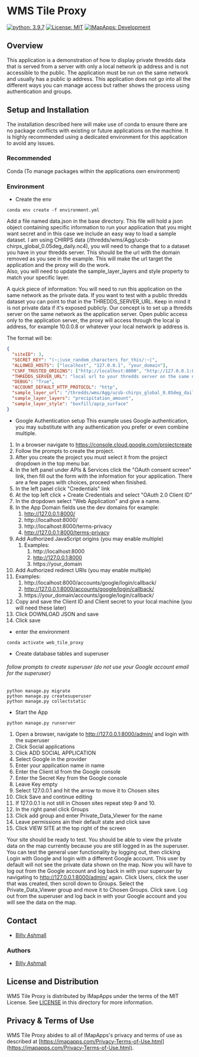 # WMS Tile Proxy
[![python: 3.9.7](https://img.shields.io/badge/python-3.x-lime.svg)](https://www.php.net/)
[![License: MIT](https://img.shields.io/badge/License-MIT-yellow.svg)](https://opensource.org/licenses/MIT)
[![IMapApps: Development](https://img.shields.io/badge/IMapApps-Development-green)](https://imapapps.com)

## Overview

This application is a demonstration of how to display private thredds data that is served from a server with only a 
local network ip address and is not accessible to the public.  The application must be run on the same network and 
usually has a public ip address.  This application does not go into all the different ways you can manage access
but rather shows the process using authentication and groups.

## Setup and Installation

The installation described here will make use of conda to ensure there are no package conflicts with
existing or future applications on the machine.  It is highly recommended using a dedicated environment
for this application to avoid any issues.

### Recommended
Conda (To manage packages within the applications own environment)

### Environment
- Create the env

```commandline
conda env create -f environment.yml
```

Add a file named data.json in the base directory.  This file will hold a json object containing
specific information to run your application that you might want secret and in this case we include an easy
way to load a sample dataset.  I am using CHIRPS data (/thredds/wms/Agg/ucsb-chirps_global_0.05deg_daily.nc4),
you will need to change that to a dataset you have in your thredds server.  This should be the url with the domain
removed as you see in the example. This will make the url target the application and the proxy will do the work.  
Also, you will need to update the sample_layer_layers and style property to match your specific layer. 

A quick piece of information:  You will need to run this application on the same network as the private data.  If you 
want to test with a public thredds dataset you can point to that in the THREDDS_SERVER_URL.  Keep in mind it is not 
private data if it's exposed publicly.  Our concept is to set up a thredds server on the same network as the application 
server.  Open public access only to the application server, the proxy will access through the local ip address, 
for example 10.0.0.8 or whatever your local network ip address is.
 
The format will be:

```json
{
  "siteID": 3,
  "SECRET_KEY": "(~;|use_random_characters_for_this/:~|",
  "ALLOWED_HOSTS": ["localhost", "127.0.0.1", "your_domain"],
  "CSRF_TRUSTED_ORIGINS": ["http://localhost:8000", "http://127.0.0.1:8000", "https://your_domain.com"],
  "THREDDS_SERVER_URL": "local url to your thredds server on the same network as the deployment server /thredds/wms/",
  "DEBUG": "True",
  "ACCOUNT_DEFAULT_HTTP_PROTOCOL": "http",
  "sample_layer_url": "/thredds/wms/Agg/ucsb-chirps_global_0.05deg_daily.nc4",
  "sample_layer_layers": "precipitation_amount",
  "sample_layer_style": "boxfill/apcp_surface"
}
```

- Google Authentication setup
This example uses Google authentication, you may substitute with any authentication you prefer or even combine multiple.
1. In a browser navigate to https://console.cloud.google.com/projectcreate
2. Follow the prompts to create the project.
3. After you create the project you must select it from the project dropdown in the top menu bar.
4. In the left panel under APIs & Services click the "OAuth consent screen" link, then fill out the form with the 
information for your application. There are a few pages with choices, proceed when finished.
5. In the left panel click "Credentials" link
6. At the top left click + Create Credentials and select "OAuth 2.0 Client ID"
7. In the dropdown select "Web Application" and give a name. 
8. In the App Domain fields use the dev domains for example:
   1. http://127.0.0.1:8000/
   2. http://localhost:8000/
   3. http://localhost:8000/terms-privacy
   4. http://127.0.0.1:8000/terms-privacy
9. Add Authorized JavaScript origins (you may enable multiple)
   1. Examples:
      1. http://localhost:8000
      2. http://127.0.0.1:8000
      3. https://your_domain
10. Add Authorized redirect URIs (you may enable multiple)
   1. Examples:
      1. http://localhost:8000/accounts/google/login/callback/
      2. http://127.0.0.1:8000/accounts/google/login/callback/
      3. https://your_domain/accounts/google/login/callback/
11. Copy and save the Client ID and Client secret to your local machine (you will need these later)
12. Click DOWNLOAD JSON and save
13. Click save

- enter the environment

```shell
conda activate web_tile_proxy
```

- Create database tables and superuser
###### follow prompts to create superuser (do not use your Google account email for the superuser)
```commandline
python manage.py migrate
python manage.py createsuperuser
python manage.py collectstatic
```

- Start the App
```commandline
python manage.py runserver
```
1. Open a browser, navigate to http://127.0.0.1:8000/admin/ and login with the superuser
2. Click Social applications
3. Click ADD SOCIAL APPLICATION
4. Select Google in the provider
5. Enter your application name in name
6. Enter the Client id from the Google console
7. Enter the Secret Key from the Google console
8. Leave Key empty
9. Select 127.0.0.1 and hit the arrow to move it to Chosen sites
10. Click Save and continue editing
11. If 127.0.0.1 is not still in Chosen sites repeat step 9 and 10.
12. In the right panel click Groups
13. Click add group and enter Private_Data_Viewer for the name
14. Leave permissions ain their default state and click save
15. Click VIEW SITE at the top right of the screen

Your site should be ready to test.  You should be able to view the private data on the map currently because
you are still logged in as the superuser.  You can test the general user functionality by logging out, then 
clicking Login with Google and login with a different Google account.  This user by default will not see the private 
data shown on the map.  Now you will have to log out from the Google account and log back in with your 
superuser by navigating to http://127.0.0.1:8000/admin/ again.  Click Users, click the user that was created, 
then scroll down to Groups.  Select the Private_Data_Viewer group and move it to Chosen Groups.  Click save.
Log out from the superuser and log back in with your Google account and you will see the data on the map.



## Contact
- [Billy Ashmall](https://github.com/billyz313)

### Authors

- [Billy Ashmall](https://github.com/billyz313)



## License and Distribution

WMS Tile Proxy is distributed by IMapApps under the terms of the MIT License. See
[LICENSE](LICENSE) in this directory for more information.

## Privacy & Terms of Use

WMS Tile Proxy abides to all of IMapApps's privacy and terms of use as described
at [https://imapapps.com/Privacy-Terms-of-Use.html](https://imapapps.com/Privacy-Terms-of-Use.html).
